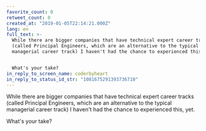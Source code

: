 ```yaml
---
favorite_count: 0
retweet_count: 0
created_at: "2019-01-05T22:14:21.000Z"
lang: en
full_text: >-
  While there are bigger companies that have technical expert career tracks
  (called Principal Engineers, which are an alternative to the typical
  managerial career track) I haven't had the chance to experienced this, yet.


  What's your take?
in_reply_to_screen_name: coderbyheart
in_reply_to_status_id_str: "1081675291393736710"
---
```


While there are bigger companies that have technical expert career tracks
(called Principal Engineers, which are an alternative to the typical managerial
career track) I haven't had the chance to experienced this, yet.

What's your take?
